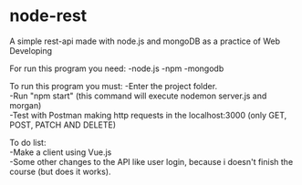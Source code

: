 # node-rest
A simple rest-api made with node.js and mongoDB as a practice of Web Developing

For run this program you need:
-node.js
-npm
-mongodb

To run this program you must:
-Enter the project folder.                                                                                                     
-Run "npm start" (this command will execute nodemon server.js and morgan)                                                              
-Test with Postman making http requests in the localhost:3000 (only GET, POST, PATCH AND DELETE)

To do list:                                                                                    
-Make a client using Vue.js                                                                       
-Some other changes to the API like user login, because i doesn't finish the course (but does it works).
